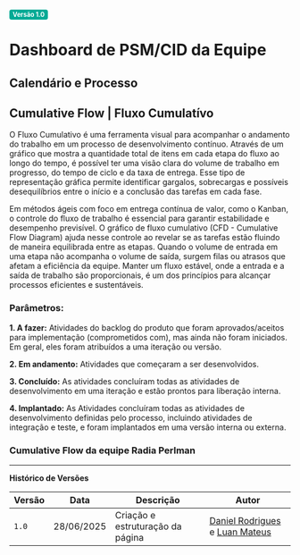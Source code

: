 <span style="background-color:#00aa95; color:white; font-size:0.8em; font-weight: bold; padding:2px 6px; border-radius:4px;">Versão 1.0</span>

# Dashboard de PSM/CID da Equipe

## Calendário e Processo

## Cumulative Flow | Fluxo Cumulatívo

O Fluxo Cumulativo é uma ferramenta visual para acompanhar o andamento do trabalho em um processo de desenvolvimento contínuo. Através de um gráfico que mostra a quantidade total de itens em cada etapa do fluxo ao longo do tempo, é possível ter uma visão clara do volume de trabalho em progresso, do tempo de ciclo e da taxa de entrega. Esse tipo de representação gráfica permite identificar gargalos, sobrecargas e possíveis desequilíbrios entre o início e a conclusão das tarefas em cada fase.

Em métodos ágeis com foco em entrega contínua de valor, como o Kanban, o controle do fluxo de trabalho é essencial para garantir estabilidade e desempenho previsível. O gráfico de fluxo cumulativo (CFD - Cumulative Flow Diagram) ajuda nesse controle ao revelar se as tarefas estão fluindo de maneira equilibrada entre as etapas. Quando o volume de entrada em uma etapa não acompanha o volume de saída, surgem filas ou atrasos que afetam a eficiência da equipe. Manter um fluxo estável, onde a entrada e a saída de trabalho são proporcionais, é um dos princípios para alcançar processos eficientes e sustentáveis.

### Parâmetros:

**1. A fazer:** Atividades do backlog do produto que foram aprovados/aceitos para implementação (comprometidos com), mas ainda não foram iniciados. Em geral, eles foram atribuídos a uma iteração ou versão.

**2. Em andamento:** Atividades que começaram a ser desenvolvidos.

**3. Concluído:** As atividades concluíram todas as atividades de desenvolvimento em uma iteração e estão prontos para liberação interna.

**4. Implantado:** As Atividades concluíram todas as atividades de desenvolvimento definidas pelo processo, incluindo atividades de integração e teste, e foram implantados em uma versão interna ou externa.

### Cumulative Flow da equipe Radia Perlman

<canvas id="myChart" width="400" height="200"></canvas>

<script src="https://cdn.jsdelivr.net/npm/chart.js"></script>
<script>
  // Função para gerar as datas no formato DD/MM/AAAA
  function gerarDatas(inicio, fim) {
    const datas = [];
    let atual = new Date(inicio);
    const dataFim = new Date(fim);
    while (atual <= dataFim) {
      const dia = String(atual.getDate()).padStart(2, '0');
      const mes = String(atual.getMonth() + 1).padStart(2, '0');
      const ano = atual.getFullYear();
      datas.push(`${dia}/${mes}/${ano}`);
      atual.setDate(atual.getDate() + 1);
    }
    return datas;
  }
  // Data de início e data atual
  const labels = gerarDatas('2025-06-25', new Date());
  const ctx = document.getElementById('myChart').getContext('2d');
  const myChart = new Chart(ctx, {
      type: 'line',
      data: {
          labels: labels,
          datasets: [{
              label: 'Implantado',
              data: [0, 0, 0, 0],
              borderColor: 'rgb(20, 8, 128)',
              backgroundColor: 'rgba(20, 8, 128, 0.74)',
              fill: true
          }, {
              label: 'Completo',
              data: [0, 0, 0, 0],
              borderColor: 'rgb(158, 3, 3)',
              backgroundColor: 'rgba(158, 3, 3, 0.74)',
              fill: true
          }, {
              label: 'Em Progresso',
              data: [0, 3, 3, 3],
              borderColor: 'rgb(182, 194, 75)',
              backgroundColor: 'rgba(182, 194, 75, 0.74)',
              fill: true
          }, {
              label: 'Para Fazer',
              data: [3, 0, 0, 0],
              borderColor: 'rgb(36, 93, 155)',
              backgroundColor: 'rgba(36, 94, 155, 0.74)',
              fill: true
          }]
      },
    options: {
      responsive: true,
        interaction: {
          mode: 'index',
          intersect: false,
        },
        stacked: true,
        plugins: {
          title: {
            display: true,
            text: 'Cumulative Flow - Radia Perlman'
          }
        },
        scales: {
          x: {
            stacked: true
          },
          y: {
            stacked: true,
            beginAtZero: true
          }
        }
    }
  });
</script>

---

**Histórico de Versões**

| **Versão** | **Data**   | **Descrição**                    | **Autor**                                                                                         |
| ---------- | ---------- | -------------------------------- | ------------------------------------------------------------------------------------------------- |
| `1.0`      | 28/06/2025 | Criação e estruturação da página | [Daniel Rodrigues](https://github.com/DanielRogs) e [Luan Mateus](https://github.com/luanduartee) |
